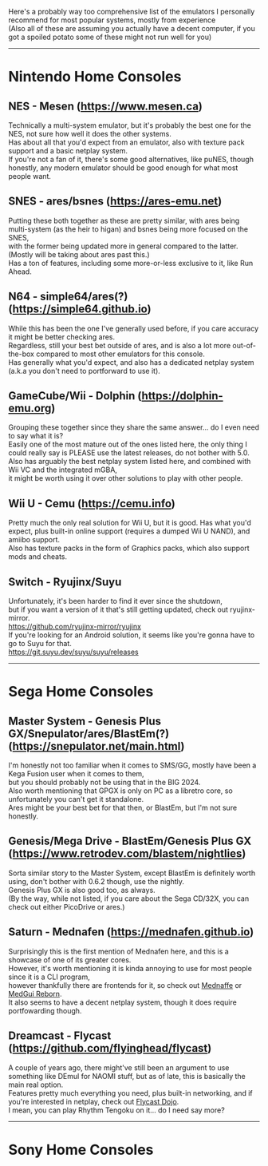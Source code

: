 Here's a probably way too comprehensive list of the emulators I personally recommend for most popular systems, mostly from experience  
(Also all of these are assuming you actually have a decent computer, if you got a spoiled potato some of these might not run well for you)

---

# Nintendo Home Consoles


## NES - Mesen (https://www.mesen.ca)

Technically a multi-system emulator, but it's probably the best one for the NES, not sure how well it does the other systems.  
Has about all that you'd expect from an emulator, also with texture pack support and a basic netplay system.  
If you're not a fan of it, there's some good alternatives, like puNES, though honestly, any modern emulator should be good enough for what most people want.  

## SNES - ares/bsnes (https://ares-emu.net)

Putting these both together as these are pretty similar, with ares being multi-system (as the heir to higan) and bsnes being more focused on the SNES,  
with the former being updated more in general compared to the latter. (Mostly will be taking about ares past this.)  
Has a ton of features, including some more-or-less exclusive to it, like Run Ahead.  

## N64 - simple64/ares(?) (https://simple64.github.io)

While this has been the one I've generally used before, if you care accuracy it might be better checking ares.  
Regardless, still your best bet outside of ares, and is also a lot more out-of-the-box compared to most other emulators for this console.  
Has generally what you'd expect, and also has a dedicated netplay system (a.k.a you don't need to portforward to use it).  

## GameCube/Wii - Dolphin (https://dolphin-emu.org)

Grouping these together since they share the same answer... do I even need to say what it is?  
Easily one of the most mature out of the ones listed here, the only thing I could really say is PLEASE use the latest releases, do not bother with 5.0.   
Also has arguably the best netplay system listed here, and combined with Wii VC and the integrated mGBA,  
it might be worth using it over other solutions to play with other people.  

## Wii U - Cemu (https://cemu.info)

Pretty much the only real solution for Wii U, but it is good. 
Has what you'd expect, plus built-in online support (requires a dumped Wii U NAND), and amiibo support.  
Also has texture packs in the form of Graphics packs, which also support mods and cheats.  

## Switch - Ryujinx/Suyu

Unfortunately, it's been harder to find it ever since the shutdown,  
but if you want a version of it that's still getting updated, check out ryujinx-mirror.  
https://github.com/ryujinx-mirror/ryujinx  
If you're looking for an Android solution, it seems like you're gonna have to go to Suyu for that.  
https://git.suyu.dev/suyu/suyu/releases  

---

# Sega Home Consoles


## Master System - Genesis Plus GX/Snepulator/ares/BlastEm(?) (https://snepulator.net/main.html)

I'm honestly not too familiar when it comes to SMS/GG, mostly have been a Kega Fusion user when it comes to them,  
but you should probably not be using that in the BIG 2024.  
Also worth mentioning that GPGX is only on PC as a libretro core, so unfortunately you can't get it standalone.  
Ares might be your best bet for that then, or BlastEm, but I'm not sure honestly.  

## Genesis/Mega Drive - BlastEm/Genesis Plus GX (https://www.retrodev.com/blastem/nightlies)

Sorta similar story to the Master System, except BlastEm is definitely worth using, don't bother with 0.6.2 though, use the nightly.  
Genesis Plus GX is also good too, as always.  
(By the way, while not listed, if you care about the Sega CD/32X, you can check out either PicoDrive or ares.)  

## Saturn - Mednafen (https://mednafen.github.io)

Surprisingly this is the first mention of Mednafen here, and this is a showcase of one of its greater cores.  
However, it's worth mentioning it is kinda annoying to use for most people since it is a CLI program,  
however thankfully there are frontends for it, so check out [Mednaffe](https://github.com/AmatCoder/mednaffe) or [MedGui Reborn](https://github.com/Speedvicio/MedGuiReborn).  
It also seems to have a decent netplay system, though it does require portfowarding though.  

## Dreamcast - Flycast (https://github.com/flyinghead/flycast)

A couple of years ago, there might've still been an argument to use something like DEmul for NAOMI stuff, but as of late, this is basically the main real option.  
Features pretty much everything you need, plus built-in networking, and if you're interested in netplay, check out [Flycast Dojo](https://github.com/blueminder/flycast-dojo).  
I mean, you can play Rhythm Tengoku on it... do I need say more?  

---

# Sony Home Consoles